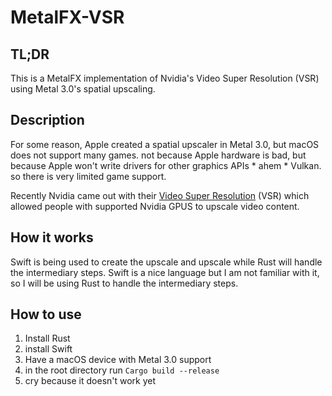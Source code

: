 # MetalFX-VSR
## TL;DR
This is a MetalFX implementation of Nvidia's Video Super Resolution (VSR) using Metal 3.0's spatial upscaling.

## Description
For some reason, Apple created a spatial upscaler in Metal 3.0, but macOS does not support many games. not because Apple hardware is bad, but because Apple won't write drivers for other graphics APIs * ahem * Vulkan. so there is very limited game support. 

Recently Nvidia came out with their [Video Super Resolution](https://blogs.nvidia.com/blog/2023/02/28/rtx-video-super-resolution/) (VSR) which allowed people with supported Nvidia GPUS to upscale video content.

## How it works
Swift is being used to create the upscale and upscale while Rust will handle the intermediary steps. 
Swift is a nice language but I am not familiar with it, so I will be using Rust to handle the intermediary steps.

## How to use
1. Install Rust
2. install Swift
3. Have a macOS device with Metal 3.0 support
4. in the root directory run `Cargo build --release`
5. cry because it doesn't work yet